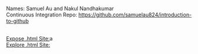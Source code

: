 Names: Samuel Au and Nakul Nandhakumar <br>
Continuous Integration Repo: https://github.com/samuelau824/introduction-to-github <br> <br>

[Expose .html Site:](/expose.html)a <br>
[Explore .html Site:](/explore.html) <br>
